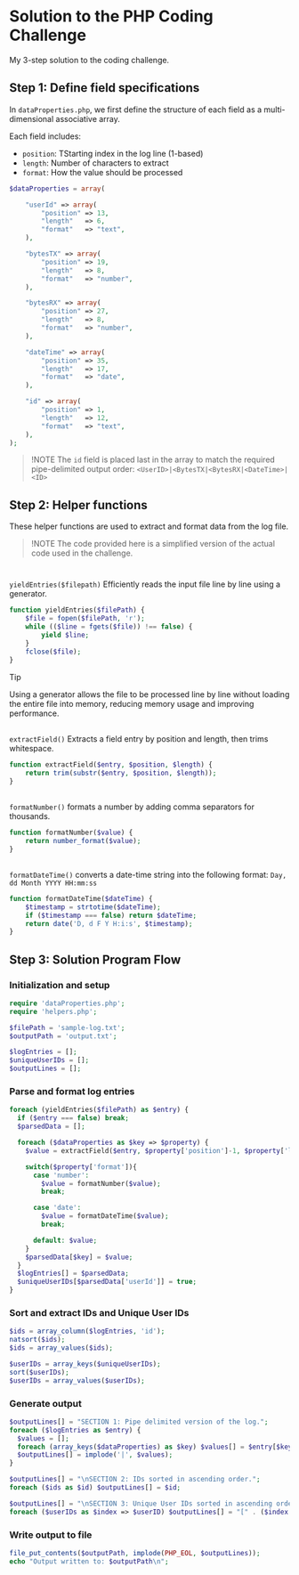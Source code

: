 # Solution to the PHP Coding Challenge
My 3-step solution to the coding challenge.


## Step 1: Define field specifications
In `dataProperties.php`, we first define the structure of each field as a multi-dimensional associative array. 

Each field includes:
- `position`: TStarting index in the log line (1-based)
- `length`: Number of characters to extract
- `format`: How the value should be processed
                                         
```php
$dataProperties = array(

    "userId" => array(
        "position" => 13,
        "length"   => 6,
        "format"   => "text",
    ),

    "bytesTX" => array(
        "position" => 19,
        "length"   => 8,
        "format"   => "number",
    ),

    "bytesRX" => array(
        "position" => 27,
        "length"   => 8,
        "format"   => "number",
    ),

    "dateTime" => array(
        "position" => 35,
        "length"   => 17,
        "format"   => "date",
    ),

    "id" => array(
        "position" => 1,
        "length"   => 12,
        "format"   => "text",
    ),
);
```
>!NOTE
> The `id` field is placed last in the array to match the required pipe-delimited output order: `<UserID>|<BytesTX|<BytesRX|<DateTime>|<ID>`

## Step 2: Helper functions
These helper functions are used to extract and format data from the log file.
>!NOTE
> The code provided here is a simplified version of the actual code used in the challenge.
#

`yieldEntries($filepath)` 
Efficiently reads the input file line by line using a generator.

```php
function yieldEntries($filePath) {
    $file = fopen($filePath, 'r');    
    while (($line = fgets($file)) !== false) {
        yield $line;
    }
    fclose($file);
}
```

> [!TIP]
> Using a generator allows the file to be processed line by line without loading the entire file into memory, reducing memory usage and improving performance.

##

`extractField()` 
Extracts a field entry by position and length, then trims whitespace.
```php
function extractField($entry, $position, $length) {
    return trim(substr($entry, $position, $length));
}
```

##

`formatNumber()` 
formats a number by adding comma separators for thousands.
```php
function formatNumber($value) {
    return number_format($value);
}
```

##

`formatDateTime()` converts a date-time string into the following format: `Day, dd Month YYYY HH:mm:ss`
```php
function formatDateTime($dateTime) {
    $timestamp = strtotime($dateTime);
    if ($timestamp === false) return $dateTime;
    return date('D, d F Y H:i:s', $timestamp);
}
```

## Step 3: Solution Program Flow

### Initialization and setup
```php
require 'dataProperties.php';
require 'helpers.php';

$filePath = 'sample-log.txt';
$outputPath = 'output.txt';

$logEntries = [];
$uniqueUserIDs = [];
$outputLines = [];
```

### Parse and format log entries
```php
foreach (yieldEntries($filePath) as $entry) {
  if ($entry === false) break; 
  $parsedData = [];

  foreach ($dataProperties as $key => $property) {
    $value = extractField($entry, $property['position']-1, $property['length']);

    switch($property['format']){
      case 'number': 
        $value = formatNumber($value); 
        break;

      case 'date': 
        $value = formatDateTime($value); 
        break;

      default: $value;
    }
    $parsedData[$key] = $value;
  }
  $logEntries[] = $parsedData;
  $uniqueUserIDs[$parsedData['userId']] = true; 
}
```

###  Sort and extract IDs and Unique User IDs
```php
$ids = array_column($logEntries, 'id');
natsort($ids);
$ids = array_values($ids);

$userIDs = array_keys($uniqueUserIDs);
sort($userIDs);
$userIDs = array_values($userIDs); 
```

### Generate output
```php
$outputLines[] = "SECTION 1: Pipe delimited version of the log.";
foreach ($logEntries as $entry) {
  $values = [];
  foreach (array_keys($dataProperties) as $key) $values[] = $entry[$key];
  $outputLines[] = implode('|', $values);
}

$outputLines[] = "\nSECTION 2: IDs sorted in ascending order.";
foreach ($ids as $id) $outputLines[] = $id;

$outputLines[] = "\nSECTION 3: Unique User IDs sorted in ascending order, numbers are enclosed in [ ].";
foreach ($userIDs as $index => $userID) $outputLines[] = "[" . ($index + 1) . "] " . $userID;
```

### Write output to file
```php
file_put_contents($outputPath, implode(PHP_EOL, $outputLines));
echo "Output written to: $outputPath\n";
```